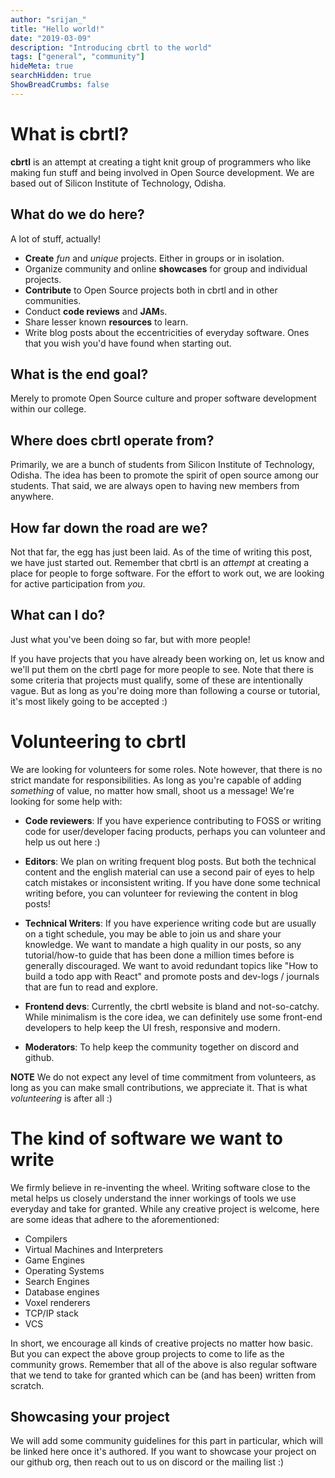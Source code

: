 ```yaml
---
author: "srijan_"
title: "Hello world!"
date: "2019-03-09"
description: "Introducing cbrtl to the world"
tags: ["general", "community"]
hideMeta: true
searchHidden: true 
ShowBreadCrumbs: false 
---
```


# What is cbrtl?

**cbrtl** is an attempt at creating a tight knit group of programmers who like making fun
stuff and being involved in Open Source development. We are based out of Silicon Institute of
Technology, Odisha.

## What do we do here?
A lot of stuff, actually!

- **Create** *fun* and *unique* projects. Either in groups or in isolation.
- Organize community and online **showcases** for group and individual projects.
- **Contribute** to Open Source projects both in cbrtl and in other communities.
- Conduct **code reviews** and **JAM**s.
- Share lesser known **resources** to learn.
- Write blog posts about the eccentricities of everyday software. Ones that you wish you'd have found
  when starting out.

## What is the end goal?
Merely to promote Open Source culture and proper software development within our college.

## Where does cbrtl operate from?
Primarily, we are a bunch of students from Silicon Institute of Technology, Odisha.
The idea has been to promote the spirit of open source among our students. That said,
we are always open to having new members from anywhere.

## How far down the road are we?
Not that far, the egg has just been laid. As of the time of writing this post, we have just started out. Remember that cbrtl is an *attempt* at creating a place for people to forge software.
For the effort to work out, we are looking for active participation from *you*.

## What can I do?
Just what you've been doing so far, but with more people!

If you have projects that you have already been working on, let us know and we'll put them on the
cbrtl page for more people to see. 
Note that there is some criteria that projects must qualify, some of these are intentionally vague. 
But as long as you're doing more than following a course or tutorial, it's most likely going to be accepted :)

# Volunteering to cbrtl
We are looking for volunteers for some roles.
Note however, that there is no strict mandate for responsibilities.
As long as you're capable of adding *something* of value, no matter how small, shoot us a message!
We're looking for some help with:

- **Code reviewers**: If you have experience contributing to FOSS or writing code for user/developer
  facing products, perhaps you can volunteer and help us out here :)

- **Editors**: We plan on writing frequent blog posts. But both the technical content and the english
  material can use a second pair of eyes to help catch mistakes or inconsistent writing. If you have
  done some technical writing before, you can volunteer for reviewing the content in blog posts!

- **Technical Writers**: If you have experience writing code but are usually on a tight schedule, you
  may be able to join us and share your knowledge. We want to mandate a high quality in our posts, so any
  tutorial/how-to guide that has been done a million times before is generally discouraged. We want
  to avoid redundant topics like "How to build a todo app with React" and promote posts and dev-logs / 
  journals that are fun to read and explore.

- **Frontend devs**: Currently, the cbrtl website is bland and not-so-catchy.
  While minimalism is the core idea, we can definitely use some front-end developers to help keep the UI fresh, responsive and modern.

- **Moderators**: To help keep the community together on discord and github.

**NOTE** We do not expect any level of time commitment from volunteers, as long as you can make small
contributions, we appreciate it. That is what *volunteering* is after all :)

# The kind of software we want to write
We firmly believe in re-inventing the wheel.
Writing software close to the metal helps us closely understand the inner workings of tools we use
everyday and take for granted.
While any creative project is welcome, here are some ideas that adhere to the aforementioned:

- Compilers
- Virtual Machines and Interpreters
- Game Engines
- Operating Systems
- Search Engines
- Database engines
- Voxel renderers
- TCP/IP stack
- VCS

In short, we encourage all kinds of creative projects no matter how basic. But you can expect
the above group projects to come to life as the community grows. Remember that all of the above
is also regular software that we tend to take for granted which can be (and has been) written from scratch.

## Showcasing your project

We will add some community guidelines for this part in particular, which will be linked here once it's authored.
If you want to showcase your project on our github org, then reach out to us on discord or the mailing list :)